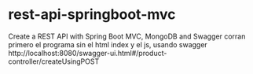 # rest-api-springboot-mvc
Create a REST API with Spring Boot MVC, MongoDB and Swagger 
corran primero el programa sin el html index y el js, usando swagger http://localhost:8080/swagger-ui.html#/product-controller/createUsingPOST

